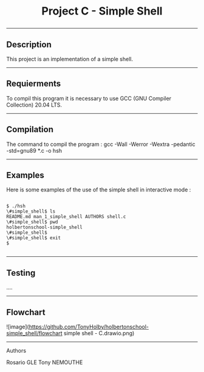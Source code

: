# <p align="center">Project C - Simple Shell</p>

------
Description
------

This project is an implementation of a simple shell.

-------
Requierments
-------

To compil this program it is necessary to use GCC (GNU Compiler Collection) 20.04 LTS.

-------
Compilation
------

The command to compil the program :
gcc -Wall -Werror -Wextra -pedantic -std=gnu89 *.c -o hsh

------
Examples
------

Here is some examples of the use of the simple shell in interactive mode :

```

$ ./hsh
\#simple_shell$ ls
README.md man_1_simple_shell AUTHORS shell.c
\#simple_shell$ pwd
holbertonschool-simple_shell
\#simple_shell$ 
\#simple_shell$ exit
$


```

------
Testing
------

....

------
Flowchart
------

![image](https://github.com/TonyHolby/holbertonschool-simple_shell/flowchart simple shell - C.drawio.png)

------
Authors

Rosario GLE
Tony NEMOUTHE
